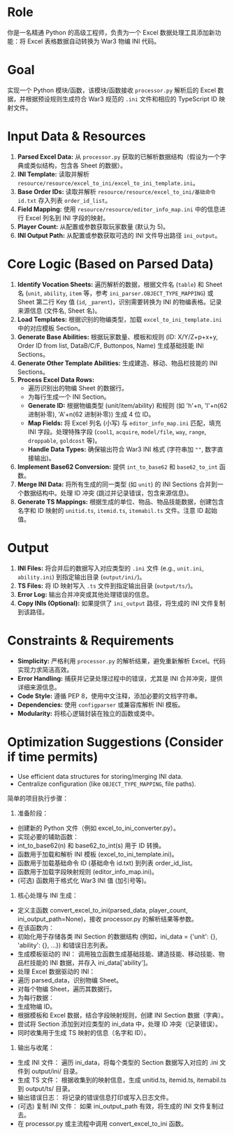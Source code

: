 # Role

你是一名精通 Python 的高级工程师，负责为一个 Excel 数据处理工具添加新功能：将 Excel 表格数据自动转换为 War3 物编 INI 代码。

# Goal

实现一个 Python 模块/函数，该模块/函数接收 `processor.py` 解析后的 Excel 数据，并根据预设规则生成符合 War3 规范的 `.ini` 文件和相应的 TypeScript ID 映射文件。

# Input Data & Resources

1. **Parsed Excel Data:** 从 `processor.py` 获取的已解析数据结构（假设为一个字典或类似结构，包含各 Sheet 的数据）。
2. **INI Template:** 读取并解析 `resource/resource/excel_to_ini/excel_to_ini_template.ini`。
3. **Base Order IDs:** 读取并解析 `resource/resource/excel_to_ini/基础命令id.txt` 存入列表 `order_id_list`。
4. **Field Mapping:** 使用 `resource/resource/editor_info_map.ini` 中的信息进行 Excel 列名到 INI 字段的映射。
5. **Player Count:** 从配置或参数获取玩家数量 (默认为 5)。
6. **INI Output Path:** 从配置或参数获取可选的 INI 文件导出路径 `ini_output`。

# Core Logic (Based on Parsed Data)

1. **Identify Vocation Sheets:** 遍历解析的数据，根据文件名 (`table`) 和 Sheet 名 (`unit`, `ability`, `item` 等，参考 `ini_parser.OBJECT_TYPE_MAPPING`) 或 Sheet 第二行 Key 值 (`id`, `_parent`)，识别需要转换为 INI 的物编表格。记录来源信息 (文件名, Sheet 名)。
2. **Load Templates:** 根据识别的物编类型，加载 `excel_to_ini_template.ini` 中的对应模板 Section。
3. **Generate Base Abilities:** 根据玩家数量、模板和规则 (ID: X/Y/Z+p+x+y, Order ID from list, DataB/C/F, Buttonpos, Name) 生成基础技能 INI Sections。
4. **Generate Other Template Abilities:** 生成建造、移动、物品栏技能的 INI Sections。
5. **Process Excel Data Rows:**
   - 遍历识别出的物编 Sheet 的数据行。
   - 为每行生成一个 INI Section。
   - **Generate ID:** 根据物编类型 (unit/item/ability) 和规则 (如 'h'+n, 'I'+n(62 进制补零), 'A'+n(62 进制补零)) 生成 4 位 ID。
   - **Map Fields:** 将 Excel 列名 (小写) 与 `editor_info_map.ini` 匹配，填充 INI 字段。处理特殊字段 (`cool1`, `acquire`, `model/file`, `way`, `range`, `droppable`, `goldcost` 等)。
   - **Handle Data Types:** 确保输出符合 War3 INI 格式 (字符串加 `""`, 数字直接输出)。
6. **Implement Base62 Conversion:** 提供 `int_to_base62` 和 `base62_to_int` 函数。
7. **Merge INI Data:** 将所有生成的同一类型 (如 `unit`) 的 INI Sections 合并到一个数据结构中。处理 ID 冲突 (跳过并记录错误，包含来源信息)。
8. **Generate TS Mappings:** 根据生成的单位、物品、物品技能数据，创建包含名字和 ID 映射的 `unitid.ts`, `itemid.ts`, `itemabil.ts` 文件。注意 ID 起始值。

# Output

1. **INI Files:** 将合并后的数据写入对应类型的 `.ini` 文件 (e.g., `unit.ini`, `ability.ini`) 到指定输出目录 (`output/ini/`)。
2. **TS Files:** 将 ID 映射写入 `.ts` 文件到指定输出目录 (`output/ts/`)。
3. **Error Log:** 输出合并冲突或其他处理错误的信息。
4. **Copy INIs (Optional):** 如果提供了 `ini_output` 路径，将生成的 INI 文件复制到该路径。

# Constraints & Requirements

- **Simplicity:** 严格利用 `processor.py` 的解析结果，避免重新解析 Excel。代码实现力求简洁高效。
- **Error Handling:** 捕获并记录处理过程中的错误，尤其是 INI 合并冲突，提供详细来源信息。
- **Code Style:** 遵循 PEP 8，使用中文注释，添加必要的文档字符串。
- **Dependencies:** 使用 `configparser` 或兼容库解析 INI 模板。
- **Modularity:** 将核心逻辑封装在独立的函数或类中。

# Optimization Suggestions (Consider if time permits)

- Use efficient data structures for storing/merging INI data.
- Centralize configuration (like `OBJECT_TYPE_MAPPING`, file paths).

简单的项目执行步骤：

1. 准备阶段：

- 创建新的 Python 文件（例如 excel_to_ini_converter.py）。
- 实现必要的辅助函数：
- int_to_base62(n) 和 base62_to_int(s) 用于 ID 转换。
- 函数用于加载和解析 INI 模板 (excel_to_ini_template.ini)。
- 函数用于加载基础命令 ID (基础命令 id.txt) 到列表 order_id_list。
- 函数用于加载字段映射规则 (editor_info_map.ini)。
- (可选) 函数用于格式化 War3 INI 值 (加引号等)。

1. 核心处理与 INI 生成：

- 定义主函数 convert_excel_to_ini(parsed_data, player_count, ini_output_path=None)，接收 processor.py 的解析结果等参数。
- 在该函数内：
- 初始化用于存储各类 INI Section 的数据结构 (例如，ini_data = {'unit': {}, 'ability': {}, ...}) 和错误日志列表。
- 生成模板驱动的 INI： 调用独立函数生成基础技能、建造技能、移动技能、物品栏技能的 INI 数据，并存入 ini_data['ability']。
- 处理 Excel 数据驱动的 INI：
- 遍历 parsed_data，识别物编 Sheet。
- 对每个物编 Sheet，遍历其数据行。
- 为每行数据：
- 生成物编 ID。
- 根据模板和 Excel 数据，结合字段映射规则，创建 INI Section 数据（字典）。
- 尝试将 Section 添加到对应类型的 ini_data 中，处理 ID 冲突（记录错误）。
- 同时收集用于生成 TS 映射的信息（名字和 ID）。

1. 输出与收尾：

- 生成 INI 文件： 遍历 ini_data，将每个类型的 Section 数据写入对应的 .ini 文件到 output/ini/ 目录。
- 生成 TS 文件： 根据收集到的映射信息，生成 unitid.ts, itemid.ts, itemabil.ts 到 output/ts/ 目录。
- 输出错误日志： 将记录的错误信息打印或写入日志文件。
- (可选) 复制 INI 文件： 如果 ini_output_path 有效，将生成的 INI 文件复制过去。
- 在 processor.py 或主流程中调用 convert_excel_to_ini 函数。
